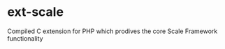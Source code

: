 ext-scale
=========

Compiled C extension for PHP which prodives the core Scale Framework functionality
